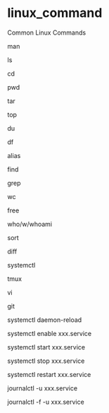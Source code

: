 # linux_command
Common Linux Commands

man

ls

cd

pwd

tar

top

du

df

alias

find

grep

wc

free

who/w/whoami

sort

diff

systemctl

tmux

vi

git

systemctl daemon-reload

systemctl enable xxx.service

systemctl start xxx.service

systemctl stop xxx.service

systemctl restart xxx.service

journalctl -u xxx.service

journalctl -f -u xxx.service
